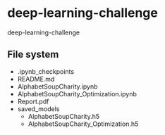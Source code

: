 # deep-learning-challenge
deep-learning-challenge

File system
--------------

- .ipynb_checkpoints
- README.md
- AlphabetSoupCharity.ipynb
- AlphabetSoupCharity_Optimization.ipynb
- Report.pdf
- saved_models
    - AlphabetSoupCharity.h5
    - AlphabetSoupCharity_Optimization.h5